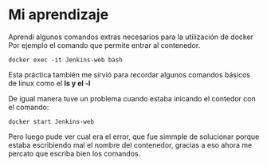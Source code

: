 # Mi aprendizaje

Aprendí algunos comandos extras necesarios para la utilización de docker
Por ejemplo el comando que permite entrar al contenedor. 

```
docker exec -it Jenkins-web bash 
```
Esta práctica también me sirvió para recordar algunos comandos básicos de linux
como el **ls y el -l**

De igual manera tuve un problema cuando estaba inicando el contedor con el comando: 
```
docker start Jenkins-web  
```
Pero luego pude ver cual era el error, que fue simmple de solucionar porque estaba escribiendo mal el nombre del contenedor, gracias a eso ahora me percato que escriba bien los comandos. 
